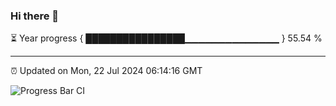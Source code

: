 ### Hi there 👋

⏳ Year progress { ████████████████▁▁▁▁▁▁▁▁▁▁▁▁▁▁ } 55.54 %

---

⏰ Updated on Mon, 22 Jul 2024 06:14:16 GMT

![Progress Bar CI](https://github.com/code-lakshay/GitHub-Actions-Demo/workflows/Progress%20Bar%20CI/badge.svg)

